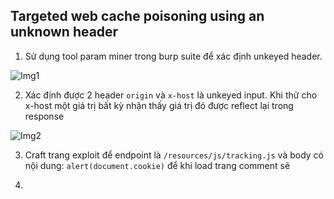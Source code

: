 ## Targeted web cache poisoning using an unknown header

1. Sử dụng tool param miner trong burp suite để xác định unkeyed header.

![Img1](\asset/../img/unkeyed_header.png)

2. Xác định được 2 header `origin` và `x-host` là unkeyed input. Khi thử cho x-host một giá trị bất kỳ nhận thấy giá trị đó được reflect lại trong response 

![Img2](\asset/../img/reflect.png)

3. Craft trang exploit để endpoint là `/resources/js/tracking.js` và body có nội dung: `alert(document.cookie)` để khi load trang comment sẽ 

4. 